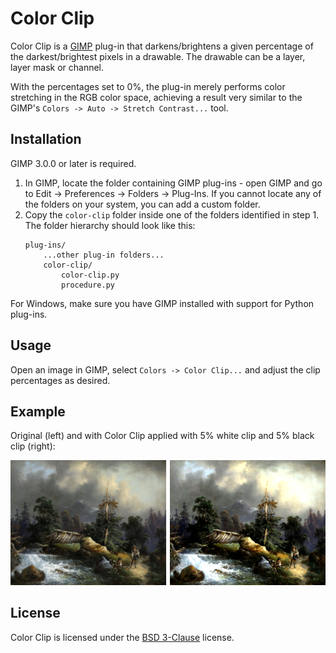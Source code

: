 # Color Clip

Color Clip is a [GIMP](https://www.gimp.org/) plug-in that darkens/brightens a given percentage of the darkest/brightest pixels in a drawable.
The drawable can be a layer, layer mask or channel.

With the percentages set to 0%, the plug-in merely performs color stretching in the RGB color space, achieving a result very similar to the GIMP's `Colors -> Auto -> Stretch Contrast...` tool.


## Installation

GIMP 3.0.0 or later is required.

1. In GIMP, locate the folder containing GIMP plug-ins - open GIMP and go to Edit → Preferences → Folders → Plug-Ins. If you cannot locate any of the folders on your system, you can add a custom folder.
2. Copy the `color-clip` folder inside one of the folders identified in step 1. The folder hierarchy should look like this:
    ```
    plug-ins/
        ...other plug-in folders...
        color-clip/
            color-clip.py
            procedure.py
    ```

For Windows, make sure you have GIMP installed with support for Python plug-ins.


## Usage

Open an image in GIMP, select `Colors -> Color Clip...` and adjust the clip percentages as desired.


## Example

Original (left) and with Color Clip applied with 5% white clip and 5% black clip (right):

![Example of Color Clip](docs/color_clip_example.png)


## License

Color Clip is licensed under the [BSD 3-Clause](LICENSE) license.
